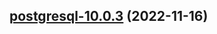 

## [postgresql-10.0.3](https://github.com/truecharts/charts/compare/postgresql-10.0.2...postgresql-10.0.3) (2022-11-16)

